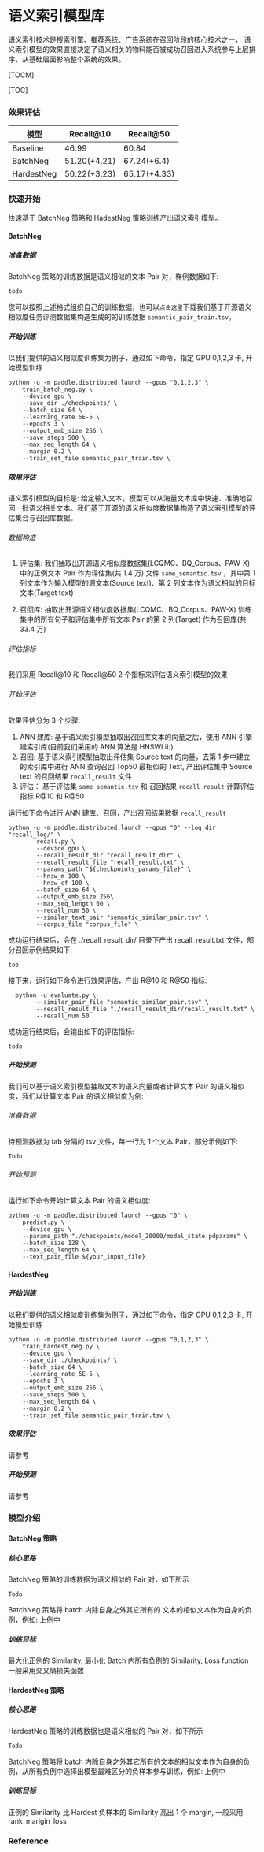 



# 语义索引模型库

语义索引技术是搜索引擎、推荐系统、广告系统在召回阶段的核心技术之一， 语义索引模型的效果直接决定了语义相关的物料能否被成功召回进入系统参与上层排序，从基础层面影响整个系统的效果。

[TOCM]

[TOC]

### 效果评估
|  模型 |  Recall@10 | Recall@50  |
| ------------ | ------------ | ------------ |
|  Baseline |  46.99 |  60.84 |
|  BatchNeg | 51.20(+4.21)  | 67.24(+6.4)  |
|   HardestNeg|  50.22(+3.23) |  65.17(+4.33) |

### 快速开始
快速基于 BatchNeg 策略和 HadestNeg 策略训练产出语义索引模型。
#### BatchNeg

##### 准备数据
BatchNeg 策略的训练数据是语义相似的文本 Pair 对，样例数据如下:

```
todo
```

您可以按照上述格式组织自己的训练数据，也可以`点击这里`下载我们基于开源语义相似度任务评测数据集构造生成的的训练数据 `semantic_pair_train.tsv`。

##### 开始训练
以我们提供的语义相似度训练集为例子，通过如下命令，指定 GPU 0,1,2,3 卡, 开始模型训练

```
python -u -m paddle.distributed.launch --gpus "0,1,2,3" \
    train_batch_neg.py \
    --device gpu \
    --save_dir ./checkpoints/ \
    --batch_size 64 \
    --learning_rate 5E-5 \
    --epochs 3 \
    --output_emb_size 256 \
    --save_steps 500 \
    --max_seq_length 64 \
    --margin 0.2 \
    --train_set_file semantic_pair_train.tsv \
```

##### 效果评估
语义索引模型的目标是: 给定输入文本，模型可以从海量文本库中快速、准确地召回一批语义相关文本。我们基于开源的语义相似度数据集构造了语义索引模型的评估集合与召回库数据。

###### 数据构造
1. 评估集:
我们抽取出开源语义相似度数据集(LCQMC、BQ_Corpus、PAW-X) 中的正例文本 Pair 作为评估集(共 1.4 万) 文件 `same_semantic.tsv` ，其中第 1 列文本作为输入模型的源文本(Source text)、第 2 列文本作为语义相似的目标文本(Target text)

2. 召回库:
抽取出开源语义相似度数据集(LCQMC、BQ_Corpus、PAW-X) 训练集中的所有句子和评估集中所有文本 Pair 的第 2 列(Target) 作为召回库(共 33.4 万)

###### 评估指标
我们采用 Recall@10 和 Recall@50 2 个指标来评估语义索引模型的效果

###### 开始评估

效果评估分为 3 个步骤:
1. ANN 建库: 基于语义索引模型抽取出召回库文本的向量之后，使用 ANN 引擎建索引库(目前我们采用的 ANN 算法是 HNSWLib)
2. 召回: 基于语义索引模型抽取出评估集 Source text 的向量，去第 1 步中建立的索引库中进行 ANN 查询召回 Top50 最相似的 Text, 产出评估集中 Source text 的召回结果 `recall_result` 文件
3. 评估： 基于评估集 `same_semantic.tsv` 和 召回结果 `recall_result` 计算评估指标 R@10 和 R@50


运行如下命令进行 ANN 建库、召回，产出召回结果数据 `recall_result`

```
python -u -m paddle.distributed.launch --gpus "0" --log_dir "recall_log/" \
        recall.py \
        --device gpu \
        --recall_result_dir "recall_result_dir" \
        --recall_result_file "recall_result.txt" \
        --params_path "${checkpoints_params_file}" \
        --hnsw_m 100 \
        --hnsw_ef 100 \
        --batch_size 64 \
        --output_emb_size 256\
        --max_seq_length 60 \
        --recall_num 50 \
        --similar_text_pair "semantic_similar_pair.tsv" \
        --corpus_file "corpus_file" \
```

成功运行结束后，会在 ./recall_result_dir/ 目录下产出 recall_result.txt 文件，部分召回示例结果如下:
```
too
```


接下来，运行如下命令进行效果评估，产出 R@10 和 R@50 指标:
```
  python -u evaluate.py \
        --similar_pair_file "semantic_similar_pair.tsv" \
        --recall_result_file "./recall_result_dir/recall_result.txt" \
        --recall_num 50
```

成功运行结束后，会输出如下的评估指标:
```
todo
```

##### 开始预测
我们可以基于语义索引模型抽取文本的语义向量或者计算文本 Pair 的语义相似度，我们以计算文本 Pair 的语义相似度为例:

###### 准备数据
待预测数据为 tab 分隔的 tsv 文件，每一行为 1 个文本 Pair，部分示例如下:
```
Todo
```

###### 开始预测
运行如下命令开始计算文本 Pair 的语义相似度:
```
python -u -m paddle.distributed.launch --gpus "0" \
    predict.py \
    --device gpu \
    --params_path "./checkpoints/model_20000/model_state.pdparams" \
    --batch_size 128 \
    --max_seq_length 64 \
    --text_pair_file ${your_input_file}
```

#### HardestNeg

##### 开始训练
以我们提供的语义相似度训练集为例子，通过如下命令，指定 GPU 0,1,2,3 卡, 开始模型训练

```
python -u -m paddle.distributed.launch --gpus "0,1,2,3" \
    train_hardest_neg.py \
    --device gpu \
    --save_dir ./checkpoints/ \
    --batch_size 64 \
    --learning_rate 5E-5 \
    --epochs 3 \
    --output_emb_size 256 \
    --save_steps 500 \
    --max_seq_length 64 \
    --margin 0.2 \
    --train_set_file semantic_pair_train.tsv \

```
##### 效果评估
请参考
##### 开始预测
请参考


### 模型介绍

#### BatchNeg 策略

##### 核心思路
BatchNeg 策略的训练数据为语义相似的 Pair 对，如下所示
```
Todo
```
BatchNeg 策略将 batch  内除自身之外其它所有的 文本的相似文本作为自身的负例，例如: 上例中  
##### 训练目标
最大化正例的 Similarity,  最小化 Batch 内所有负例的 Similarity,  Loss function 一般采用交叉熵损失函数

#### HardestNeg 策略
##### 核心思路
HardestNeg 策略的训练数据也是语义相似的 Pair 对，如下所示
```
Todo
```
BatchNeg 策略将 batch  内除自身之外其它所有的文本的相似文本作为自身的负例，从所有负例中选择出模型最难区分的负样本参与训练，例如: 上例中

##### 训练目标
正例的 Similarity 比 Hardest 负样本的 Similarity 高出 1 个 margin, 一般采用 rank_marigin_loss

### Reference
